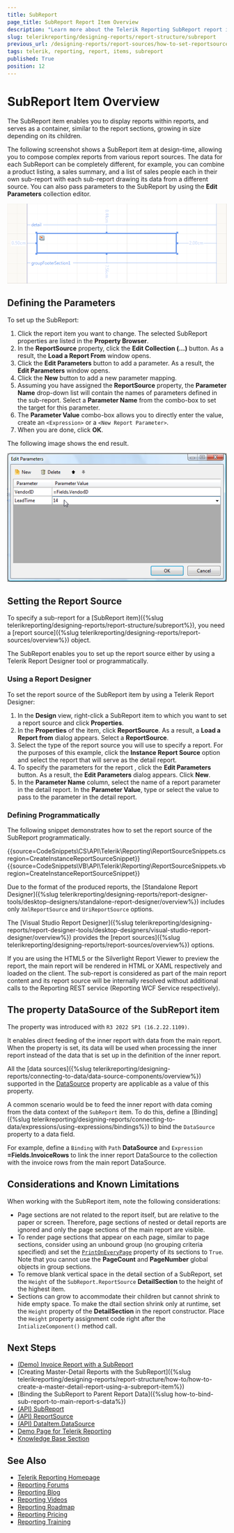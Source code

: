 ```yaml
---
title: SubReport
page_title: SubReport Report Item Overview
description: "Learn more about the Telerik Reporting SubReport report item, how to define its parameters and set its report source."
slug: telerikreporting/designing-reports/report-structure/subreport
previous_url: /designing-reports/report-sources/how-to-set-reportsource-for-subreport, /report-items-sub-report
tags: telerik, reporting, report, items, subreport
published: True
position: 12
---
```


# SubReport Item Overview

The SubReport item enables you to display reports within reports, and serves as a container, similar to the report sections, growing in size depending on its children. 

The following screenshot shows a SubReport item at design-time, allowing you to compose complex reports from various report sources. The data for each SubReport can be completely different, for example, you can combine a product listing, a sales summary, and a list of sales people each in their own sub-report with each sub-report drawing its data from a different source. You can also pass parameters to the SubReport by using the **Edit Parameters** collection editor.

![SubReport item in the Report Designer](images/Subreport.png)

## Defining the Parameters

To set up the SubReport:

1. Click the report item you want to change. The selected SubReport properties are listed in the __Property Browser__.
1. In the __ReportSource__ property, click the __Edit Collection (…)__ button. As a result, the __Load a Report From__ window opens. 
1. Click the __Edit Parameters__ button to add a parameter. As a result, the __Edit Parameters__ window opens. 
1. Click the __New__ button to add a new parameter mapping. 
1. Assuming you have assigned the __ReportSource__ property, the __Parameter Name__ drop-down list will contain the names of parameters defined in the sub-report. Select a __Parameter Name__ from the combo-box to set the target for this parameter. 
1. The __Parameter Value__ combo-box allows you to directly enter the value, create an `<Expression>` or a `<New Report Parameter>`. 
1. When you are done, click __OK__. 

The following image shows the end result. 

![A SubReport with set parameters](images/DesignSubReport001.png)

## Setting the Report Source

To specify a sub-report for a [SubReport item]({%slug telerikreporting/designing-reports/report-structure/subreport%}), you need a [report source]({%slug telerikreporting/designing-reports/report-sources/overview%}) object.

The SubReport enables you to set up the report source either by using a Telerik Report Designer tool or programmatically. 

### Using a Report Designer

To set the report source of the SubReport item by using a Telerik Report Designer: 

1. In the **Design** view, right-click a SubReport item to which you want to set a report source and click __Properties__. 
1. In the __Properties__ of the item, click __ReportSource__. As a result, a **Load a Report from** dialog appears. Select a __ReportSource__. 
1. Select the type of the report source you will use to specify a report. For the purposes of this example, click the __Instance Report Source__ option and select the report that will serve as the detail report. 
1. To specify the parameters for the report , click the __Edit Parameters__ button. As a result, the __Edit Parameters__ dialog appears. Click __New__. 
1. In the __Parameter Name__ column, select the name of a report parameter in the detail report. In the __Parameter Value__, type or select the value to pass to the parameter in the detail report. 

### Defining Programmatically

The following snippet demonstrates how to set the report source of the SubReport programmatically. 

{{source=CodeSnippets\CS\API\Telerik\Reporting\ReportSourceSnippets.cs region=CreateInstanceReportSourceSnippet}}
{{source=CodeSnippets\VB\API\Telerik\Reporting\ReportSourceSnippets.vb region=CreateInstanceReportSourceSnippet}}

Due to the format of the produced reports, the [Standalone Report Designer]({%slug telerikreporting/designing-reports/report-designer-tools/desktop-designers/standalone-report-designer/overview%}) includes only `XmlReportSource` and `UriReportSource` options. 

The [Visual Studio Report Designer]({%slug telerikreporting/designing-reports/report-designer-tools/desktop-designers/visual-studio-report-designer/overview%}) provides the [report sources]({%slug telerikreporting/designing-reports/report-sources/overview%}) options.

If you are using the HTML5 or the Silverlight Report Viewer to preview the report, the main report will be rendered in HTML or XAML respectively and loaded on the client. The sub-report is considered as part of the main report content and its report source will be internally resolved without additional calls to the Reporting REST service (Reporting WCF Service respectively).  

## The property DataSource of the SubReport item

The property was introduced with `R3 2022 SP1 (16.2.22.1109)`. 

It enables direct feeding of the inner report with data from the main report. When the property is set, its data will be used when processing the inner report instead of the data that is set up in the definition of the inner report.

All the [data sources]({%slug telerikreporting/designing-reports/connecting-to-data/data-source-components/overview%}) supported in the [DataSource](/reporting/api/Telerik.Reporting.DataItem.html#Telerik_Reporting_DataItem_DataSource) property are applicable as a value of this property. 

A common scenario would be to feed the inner report with data coming from the data context of the `SubReport` item. To do this, define a [Binding]({%slug telerikreporting/designing-reports/connecting-to-data/expressions/using-expressions/bindings%}) to bind the `DataSource` property to a data field. 

For example, define a `Binding` with `Path` __DataSource__ and `Expression` __=Fields.InvoiceRows__ to link the inner report DataSource to the collection with the invoice rows from the main report DataSource.

## Considerations and Known Limitations

When working with the SubReport item, note the following considerations: 

* Page sections are not related to the report itself, but are relative to the paper or screen. Therefore, page sections of nested or detail reports are ignored and only the page sections of the main report are visible. 
* To render page sections that appear on each page, similar to page sections, consider using an unbound group (no grouping criteria specified) and set the [`PrintOnEveryPage`](/reporting/api/Telerik.Reporting.GroupSection#Telerik_Reporting_GroupSection_PrintOnEveryPage) property of its sections to `True`. Note that you cannot use the __PageCount__ and __PageNumber__ global objects in group sections.
* To remove blank vertical space in the detail section of a SubReport, set the `Height` of the `SubReport.ReportSource` __DetailSection__ to the height of the highest item. 
* Sections can grow to accommodate their children but cannot shrink to hide empty space. To make the dtail section shrink only at runtime, set the `Height` property of the __DetailSection__ in the report constructor. Place the `Height` property assignment code right after the `IntializeComponent()` method call.


## Next Steps 

* [(Demo) Invoice Report with a SubReport](https://demos.telerik.com/reporting/invoice) 
* [Creating Master-Detail Reports with the SubReport]({%slug telerikreporting/designing-reports/report-structure/how-to/how-to-create-a-master-detail-report-using-a-subreport-item%})
* [Binding the SubReport to Parent Report Data]({%slug how-to-bind-sub-report-to-main-report-s-data%})
* [(API) SubReport](/reporting/api/Telerik.Reporting.SubReport)
* [(API) ReportSource](/reporting/api/Telerik.Reporting.SubReport#Telerik_Reporting_SubReport_ReportSource)
* [(API) DataItem.DataSource](/reporting/api/Telerik.Reporting.DataItem.html#Telerik_Reporting_DataItem_DataSource)
* [Demo Page for Telerik Reporting](https://demos.telerik.com/reporting) 
* [Knowledge Base Section](/knowledge-base)

## See Also 

* [Telerik Reporting Homepage](https://www.telerik.com/products/reporting)
* [Reporting Forums](https://www.telerik.com/forums/reporting)
* [Reporting Blog](https://www.telerik.com/blogs/tag/reporting)
* [Reporting Videos](https://www.telerik.com/videos/reporting)
* [Reporting Roadmap](https://www.telerik.com/support/whats-new/reporting/roadmap)
* [Reporting Pricing](https://www.telerik.com/purchase/individual/reporting)
* [Reporting Training](https://learn.telerik.com/learn/course/external/view/elearning/19/reporting-report-server-training)